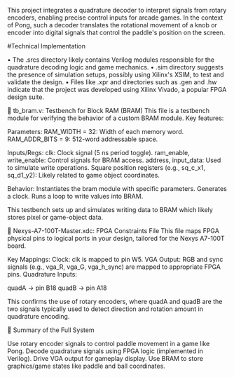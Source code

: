 This project integrates a quadrature decoder to interpret signals from rotary encoders, enabling precise control inputs for arcade games. 
In the context of Pong, such a decoder translates the rotational movement of a knob or encoder into digital signals that control the paddle's position on the screen.

#Technical Implementation

• The .srcs directory likely contains Verilog modules responsible for the quadrature decoding logic and game mechanics.
• .sim directory suggests the presence of simulation setups, possibly using Xilinx's XSIM, to test and validate the design.
• Files like .xpr and directories such as .gen and .hw indicate that the project was developed using Xilinx Vivado, a popular FPGA design suite.

📁 tb_bram.v: Testbench for Block RAM (BRAM)
This file is a testbench module for verifying the behavior of a custom BRAM module. Key features:

Parameters:
RAM_WIDTH = 32: Width of each memory word.
RAM_ADDR_BITS = 9: 512-word addressable space.

Inputs/Regs:
clk: Clock signal (5 ns period toggle).
ram_enable, write_enable: Control signals for BRAM access.
address, input_data: Used to simulate write operations.
Square position registers (e.g., sq_c_x1, sq_d1_y2): Likely related to game object coordinates.

Behavior:
Instantiates the bram module with specific parameters.
Generates a clock.
Runs a loop to write values into BRAM.

This testbench sets up and simulates writing data to BRAM which likely stores pixel or game-object data.

📁 Nexys-A7-100T-Master.xdc: FPGA Constraints File
This file maps FPGA physical pins to logical ports in your design, tailored for the Nexys A7-100T board.

Key Mappings:
Clock: clk is mapped to pin W5.
VGA Output: RGB and sync signals (e.g., vga_R, vga_G, vga_h_sync) are mapped to appropriate FPGA pins.
Quadrature Inputs:

quadA → pin B18
quadB → pin A18

This confirms the use of rotary encoders, where quadA and quadB are the two signals typically used to detect direction and rotation amount in quadrature encoding.

🧠 Summary of the Full System

Use rotary encoder signals to control paddle movement in a game like Pong.
Decode quadrature signals using FPGA logic (implemented in Verilog).
Drive VGA output for gameplay display.
Use BRAM to store graphics/game states like paddle and ball coordinates.

